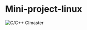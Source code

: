 # Mini-project-linux
![C/C++ CI](https://github.com/99002548/Mini-project-linux/workflows/C/C++%20CI/badge.svg)master
